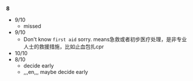 **8**

- 9/10
	- missed
- 9/10
	- Don't know `first aid` sorry. means急救或者初步医疗处理，是非专业人士的救援措施，比如止血包扎cpr
- 10/10
- 8/10
	- decide early
	- ,,,en,,, maybe decide early